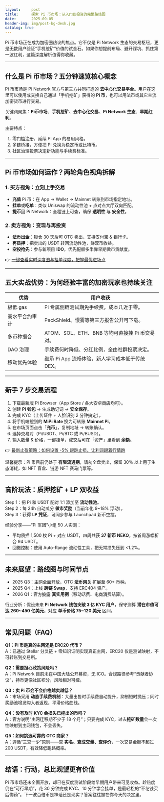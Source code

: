 ```yaml
---
layout:     post
title:      探索 Pi 币市场：从入门到投资的完整路线图
date:       2025-09-05
header-img: img/post-bg-desk.jpg
catalog: true
---
```


Pi 币市场正在成为加密圈热议的焦点。它不仅是 Pi Network 生态的交易枢纽，更是无数用户验证“手机挖矿”价值的试金石。如果你想提前布局、避开踩坑、抓住第一波红利，这篇深度解析值得你收藏。

---

## 什么是 Pi 币市场？五分钟速览核心概念

Pi 币市场是 Pi Network 官方与第三方共同打造的 **去中心化交易平台**。用户在这里可以使用或交换自己通过「手机挖矿」获得的 **Pi 币**，也可以用法币或其它主流加密货币进行交易。

关键词聚焦：**Pi币市场**、**手机挖矿**、**去中心化交易**、**Pi Network 生态**、**早期红利**。

主要特点：

1. 零门槛注册，延续 Pi App 的易用风格。  
2. 多链桥接，方便把 Pi 兑换为稳定币或比特币。  
3. 社区治理投票决定新功能与手续费标准。

---

## Pi 币市场如何运作？两轮角色视角拆解

### 1. 买方视角：立刻上手交易

- **充值** Pi 币：在 App → Wallet → Mainnet 转账到市场指定地址。  
- **挂单**或**吃单**：类似 Uniswap 的流动性池 + 点对点大厅双向匹配。  
- **提币**回 Pi Network：全程链上可查，确保 **透明性** 与 **安全性**。

### 2. 卖方视角：变现与再投资

- **法币出金**：锁仓 30 天后可 OTC 卖出，支持支付宝 & 银行卡。  
- **再质押**：把卖出的 USDT 转回流动性池，赚双币收益。  
- **空投抢先**：参与新项目 **IDO**，优先配额多半靠早期做市贡献度。

👉 [一键查看实时深度图与挂单深度，把握最优进场点](https://okxdog.com/)

---

## 五大实战优势：为何经验丰富的加密玩家也持续关注

| 优势                     | 用户收获                                |
|------------------------|---------------------------------------|
| 极低 gas                | Pi 专属侧链测试期免手续费，成本几近于零。        |
| 高水平合约审计          | PeckShield、慢雾等第三方报告公开可下载。         |
| 多币种撮合              | ATOM、SOL、ETH、BNB 等均可直接挂 Pi 币交易对。     |
| DAO 治理                | 手续费何时降低、分红比例，全由社群投票决定。         |
| 移动优先体验            | 继承 Pi App 流畅体验，新人学习成本低于传统 DEX。     |

---

## 新手 7 步交易流程

1. 下载最新版 Pi Browser（App Store / 各大安卓商店均可）。  
2. 创建 **Pi 钱包** → 生成助记词 → **安全保存**。  
3. 完成 KYC（上传证件 + 人脸识别 2 分钟搞定）。  
4. 将手机端挖到的 **MiPi Rate** 换为可转账 **Mainnet Pi**。  
5. 在市场页面点击「**充币**」，复制地址 → 转账确认。  
6. 选择交易对（Pi/USDT、Pi/BTC 或 Pi/BUSD）。  
7. 输入数量 & 价格，一键挂单，成交后可在「资产」里看到 **余额**。

👉 [最新止盈策略：如何设置 -5% 跟踪止损，让利润跟着行情跑](https://okxdog.com/)

温馨提示：Pi 币目前仍处于 **有限流通期**，请勿全盘卖出，保留 30% 以上用于生态消耗，如 NFT 盲盒、链游 NFT 赛马门票等。

---

## 高阶玩法：质押挖矿 + LP 双收益

Step 1：把 Pi 和 USDT 配对 1:1 添加至 **流动性池**。  
Step 2：每 24h 自动瓜分 **做市奖励**（当前年化 9~18% 浮动）。  
Step 3：获得 **LP 凭证**，可同步参与 Launchpad 新币空投。  

经验分享——“Pi 军团”小组 50 人实测：  
- 平均质押 1,500 枚 Pi + 对应 USDT，四周共获 **37 新币 NEKO**，按首周涨幅折合 94 USDT。  
- 回撤控制：使用 Auto-Range 流动性工具，把无常损失压到 <1.2%。

---

## 未来展望：路线图与时间节点

- 2025 Q3：主网全面开放，OTC **法币网关** 扩展至 60+ 币种。  
- 2025 Q4：上线 **跨链 Swap**，支持 ERC404 资产。  
- 2026 Q1：官方披露 **真实用例**（移动话费、电商消费结算）。  

行业分析：假设未来 **Pi Network 钱包突破 3 亿 KYC 用户**，保守测算 **潜在市值可达 260~450 亿美元**，对应 **单币价格 75~120 美元** 区间。

---

## 常见问题（FAQ）

**Q1：Pi 币是真的主网还是 ERC20 代币？**  
A：已通过 Stellar 分叉链 + 零知识证明实现真正主网，ERC20 仅是测试映射，不可转账到交易所。

**Q2：需要担心政策风险吗？**  
A：Pi Network 目前未在中国大陆公开募资，无 ICO。合规路径参考“贡献者协议”，持币更像社区积分，风险相对可控。

**Q3：卖 Pi 币会不会价格越卖越低？**  
A：市场采用 **动态手续费机制**：大量出售时手续费自动提升，抑制短时抛压；同时奖励池增发购入者返现，平滑价格曲线。

**Q4：没有及时 KYC 会损失已挖出的币吗？**  
A：官方说明“主网迁移期不少于 18 个月”；只要完成 KYC，过去**挖矿数量**会一次性映射到主网钱包，不会丢失。

**Q5：如何挑选可靠的 OTC 商家？**  
A：遵循“三查一少”原则——查 **实名、查成交量、查评价**，一次交易金额不超过 200 USDT，有效降低跑路概率。

---

## 结语：行动，总比观望更有价值

Pi 币市场还未全面开放，却已在灰度测试阶段给早期用户带来可见收益。趁热度仍在“可行早期”，花 30 分钟完成 KYC、10 分钟学会挂单，是最轻松的“不花钱买后悔药”。下一波百倍币是神话还是现实？答案往往握在你今天的决定里。